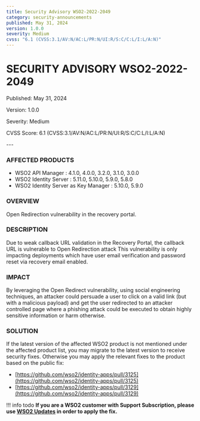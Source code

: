 ```yaml
---
title: Security Advisory WSO2-2022-2049
category: security-announcements
published: May 31, 2024
version: 1.0.0
severity: Medium
cvss: "6.1 (CVSS:3.1/AV:N/AC:L/PR:N/UI:R/S:C/C:L/I:L/A:N)"
---
```


# SECURITY ADVISORY WSO2-2022-2049

<p class="doc-info">Published: May 31, 2024</p>
<p class="doc-info">Version: 1.0.0</p>
<p class="doc-info">Severity: Medium</p>
<p class="doc-info">CVSS Score: 6.1 (CVSS:3.1/AV:N/AC:L/PR:N/UI:R/S:C/C:L/I:L/A:N)</p>
---

### AFFECTED PRODUCTS
* WSO2 API Manager : 4.1.0, 4.0.0, 3.2.0, 3.1.0, 3.0.0
* WSO2 Identity Server : 5.11.0, 5.10.0, 5.9.0, 5.8.0
* WSO2 Identity Server as Key Manager : 5.10.0, 5.9.0


### OVERVIEW
Open Redirection vulnerability in the recovery portal.


### DESCRIPTION
Due to weak callback URL validation in the Recovery Portal, the callback URL is vulnerable to Open Redirection attack This vulnerability is only impacting deployments which have user email verification and password reset via recovery email enabled.


### IMPACT
By leveraging the Open Redirect vulnerability, using social engineering techniques, an attacker could persuade a user to click on a valid link (but with a malicious payload) and get the user redirected to an attacker controlled page where a phishing attack could be executed to obtain highly sensitive information or harm otherwise.


### SOLUTION
If the latest version of the affected WSO2 product is not mentioned under the affected product list, you may migrate to the latest version to receive security fixes. Otherwise you may apply the relevant fixes to the product based on the public fix: 

* [https://github.com/wso2/identity-apps/pull/3125](https://github.com/wso2/identity-apps/pull/3125)
* [https://github.com/wso2/identity-apps/pull/3129](https://github.com/wso2/identity-apps/pull/3129)


!!! info todo
    **If you are a WSO2 customer with Support Subscription, please use [WSO2 Updates](https://wso2.com/updates/) in order to apply the fix.**
